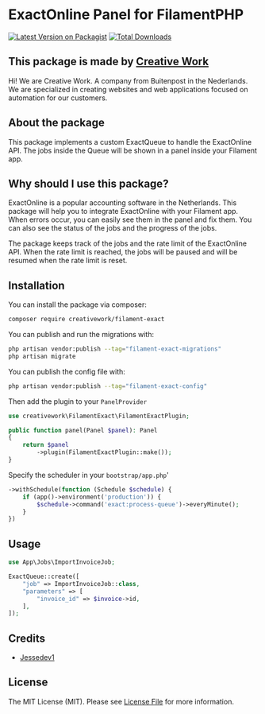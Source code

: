 # ExactOnline Panel for FilamentPHP

[![Latest Version on Packagist](https://img.shields.io/packagist/v/creativework/filament-exact.svg?style=flat-square)](https://packagist.org/packages/creativework/filament-exact)
[![Total Downloads](https://img.shields.io/packagist/dt/creativework/filament-exact.svg?style=flat-square)](https://packagist.org/packages/creativework/filament-exact)

## This package is made by [Creative Work](https://creativework.nl)

Hi! We are Creative Work. A company from Buitenpost in the Nederlands.
We are specialized in creating websites and web applications focused on automation for our customers.

## About the package

This package implements a custom ExactQueue to handle the ExactOnline API.
The jobs inside the Queue will be shown in a panel inside your Filament app.

## Why should I use this package?

ExactOnline is a popular accounting software in the Netherlands. This package will help you to integrate ExactOnline with your Filament app.
When errors occur, you can easily see them in the panel and fix them. You can also see the status of the jobs and the progress of the jobs.

The package keeps track of the jobs and the rate limit of the ExactOnline API. When the rate limit is reached, the jobs will be paused and will be resumed when the rate limit is reset.

## Installation

You can install the package via composer:

```bash
composer require creativework/filament-exact
```

You can publish and run the migrations with:

```bash
php artisan vendor:publish --tag="filament-exact-migrations"
php artisan migrate
```

You can publish the config file with:

```bash
php artisan vendor:publish --tag="filament-exact-config"
```

Then add the plugin to your `PanelProvider`

```php
use creativework\FilamentExact\FilamentExactPlugin;

public function panel(Panel $panel): Panel
{
    return $panel
        ->plugin(FilamentExactPlugin::make());
}
```

Specify the scheduler in your `bootstrap/app.php`'
```php
->withSchedule(function (Schedule $schedule) {
    if (app()->environment('production')) {
        $schedule->command('exact:process-queue')->everyMinute();
    }
})
```

## Usage
```php
use App\Jobs\ImportInvoiceJob;

ExactQueue::create([
    "job" => ImportInvoiceJob::class,
    "parameters" => [
        "invoice_id" => $invoice->id,
    ],
]);
```

## Credits

- [Jessedev1](https://github.com/Jessedev1)

## License

The MIT License (MIT). Please see [License File](LICENSE.md) for more information.
